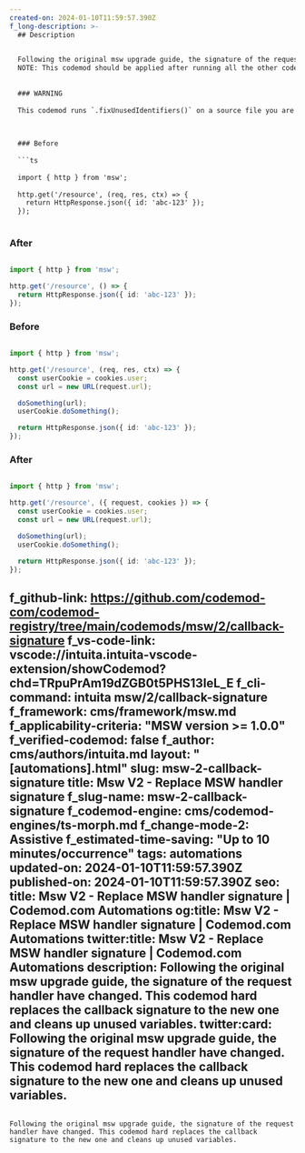 ```yaml
---
created-on: 2024-01-10T11:59:57.390Z
f_long-description: >-
  ## Description
  

  Following the original msw upgrade guide, the signature of the request handler have changed. This codemod hard replaces the callback signature to the new one and cleans up unused variables.
  NOTE: This codemod should be applied after running all the other codemods present in the `upgrade-recipe` that are related to `req`, `res`, `ctx` objects. On its own, this codemod makes no sense to be run, and will most likely not do what you want.
  
  
  ### WARNING
  
  This codemod runs `.fixUnusedIdentifiers()` on a source file you are running it on. This would remove any unused declarations in the file. This is due to atomicity of this mod, which blindly inserts the callback structure into each msw handler callback and then cleans up the variables that are not used.
  

  
  ### Before
  
  ```ts
  
  import { http } from 'msw';
  
  http.get('/resource', (req, res, ctx) => {
    return HttpResponse.json({ id: 'abc-123' });
  });
  
  ```
  
  ### After
  
  ```ts
  
  import { http } from 'msw';
  
  http.get('/resource', () => {
    return HttpResponse.json({ id: 'abc-123' });
  });
  
  ```
  
  ### Before
  
  ```ts
  
  import { http } from 'msw';
  
  http.get('/resource', (req, res, ctx) => {
    const userCookie = cookies.user;
    const url = new URL(request.url);
  
    doSomething(url);
    userCookie.doSomething();
  
    return HttpResponse.json({ id: 'abc-123' });
  });
  
  ```
  
  ### After
  
  ```ts
  
  import { http } from 'msw';
  
  http.get('/resource', ({ request, cookies }) => {
    const userCookie = cookies.user;
    const url = new URL(request.url);
  
    doSomething(url);
    userCookie.doSomething();
  
    return HttpResponse.json({ id: 'abc-123' });
  });
  
  ```
f_github-link: https://github.com/codemod-com/codemod-registry/tree/main/codemods/msw/2/callback-signature
f_vs-code-link: vscode://intuita.intuita-vscode-extension/showCodemod?chd=TRpuPrAm19dZGB0t5PHS13IeL_E
f_cli-command: intuita msw/2/callback-signature
f_framework: cms/framework/msw.md
f_applicability-criteria: "MSW version >= 1.0.0"
f_verified-codemod: false
f_author: cms/authors/intuita.md
layout: "[automations].html"
slug: msw-2-callback-signature
title: Msw V2 - Replace MSW handler signature
f_slug-name: msw-2-callback-signature
f_codemod-engine: cms/codemod-engines/ts-morph.md
f_change-mode-2: Assistive
f_estimated-time-saving: "Up to 10 minutes/occurrence"
tags: automations
updated-on: 2024-01-10T11:59:57.390Z
published-on: 2024-01-10T11:59:57.390Z
seo:
  title: Msw V2 - Replace MSW handler signature | Codemod.com Automations
  og:title: Msw V2 - Replace MSW handler signature | Codemod.com Automations
  twitter:title: Msw V2 - Replace MSW handler signature | Codemod.com Automations
  description: Following the original msw upgrade guide, the signature of the request handler have changed. This codemod hard replaces the callback signature to the new one and cleans up unused variables.
  twitter:card: Following the original msw upgrade guide, the signature of the request handler have changed. This codemod hard replaces the callback signature to the new one and cleans up unused variables.
---
```

Following the original msw upgrade guide, the signature of the request handler have changed. This codemod hard replaces the callback signature to the new one and cleans up unused variables.